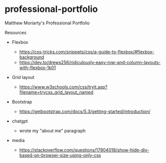# professional-portfolio
Matthew Moriarty's Professional Portfolio

Resources
- Flexbox
  - https://css-tricks.com/snippets/css/a-guide-to-flexbox/#flexbox-background
  - https://dev.to/drews256/ridiculously-easy-row-and-column-layouts-with-flexbox-1k01
- Grid layout
  - https://www.w3schools.com/css/tryit.asp?filename=trycss_grid_layout_named

- Bootstrap
  - https://getbootstrap.com/docs/5.3/getting-started/introduction/

- chatgpt
  - wrote my "about me" paragraph

- media 
  - https://stackoverflow.com/questions/17904018/show-hide-div-based-on-browser-size-using-only-css